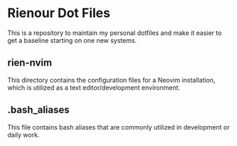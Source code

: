 # Rienour Dot Files

This is a repository to maintain my personal dotfiles and make it easier to get a baseline starting on one new systems.

## rien-nvim

This directory contains the configuration files for a Neovim installation, which is utilized as a text editor/development environment.

## .bash_aliases

This file contains bash aliases that are commonly utilized in development or daily work.

